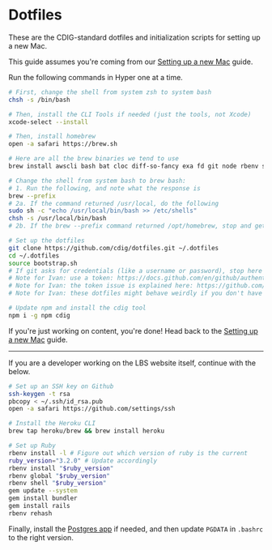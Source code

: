 # Dotfiles

These are the CDIG-standard dotfiles and initialization scripts for setting up a new Mac.

This guide assumes you're coming from our [Setting up a new Mac](https://github.com/cdig/docs/wiki/Setting-up-a-new-Mac) guide.

Run the following commands in Hyper one at a time.

```bash
# First, change the shell from system zsh to system bash
chsh -s /bin/bash

# Then, install the CLI Tools if needed (just the tools, not Xcode)
xcode-select --install

# Then, install homebrew
open -a safari https://brew.sh

# Here are all the brew binaries we tend to use
brew install awscli bash bat cloc diff-so-fancy exa fd git node rbenv sass/sass/sass yarn

# Change the shell from system bash to brew bash:
# 1. Run the following, and note what the response is
brew --prefix
# 2a. If the command returned /usr/local, do the following
sudo sh -c "echo /usr/local/bin/bash >> /etc/shells"
chsh -s /usr/local/bin/bash
# 2b. If the brew --prefix command returned /opt/homebrew, stop and get Ivan!

# Set up the dotfiles
git clone https://github.com/cdig/dotfiles.git ~/.dotfiles
cd ~/.dotfiles
source bootstrap.sh
# If git asks for credentials (like a username or password), stop here and get Ivan to help!
# Note for Ivan: use a token: https://docs.github.com/en/github/authenticating-to-github/creating-a-personal-access-token
# Note for Ivan: the token issue is explained here: https://github.com/github/hub/issues/2655
# Note for Ivan: these dotfiles might behave weirdly if you don't have ruby installed. If that's the case, please edit this guide (Ivan) to pull the ruby install up from the developer section below.

# Update npm and install the cdig tool
npm i -g npm cdig
```

If you're just working on content, you're done! Head back to the [Setting up a new Mac](https://github.com/cdig/docs/wiki/Setting-up-a-new-Mac) guide.

---

If you are a developer working on the LBS website itself, continue with the below.

```bash
# Set up an SSH key on Github
ssh-keygen -t rsa
pbcopy < ~/.ssh/id_rsa.pub
open -a safari https://github.com/settings/ssh

# Install the Heroku CLI
brew tap heroku/brew && brew install heroku

# Set up Ruby
rbenv install -l # Figure out which version of ruby is the current
ruby_version="3.2.0" # Update accordingly
rbenv install "$ruby_version"
rbenv global "$ruby_version"
rbenv shell "$ruby_version"
gem update --system
gem install bundler
gem install rails
rbenv rehash
```

Finally, install the [Postgres app](https://postgresapp.com) if needed, and then update `PGDATA` in `.bashrc` to the right version.
